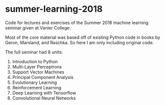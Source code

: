 # summer-learning-2018
Code for lectures and exercises of the Summer 2018 machine learning seminar given at Vanier College.

Most of the core material was based off of existing Python code in books by Geron, Marsland, and Raschka. So here I am only including original code.

The full seminar had 8 units:
1) Introduction to Python
2) Multi-Layer Perceptrons
3) Support Vector Machines
4) Principal Component Analysis
5) Evolutionary Learning
6) Reinforcement Learning
7) Deep Learning with Tensorflow
8) Convolutional Neural Networks
